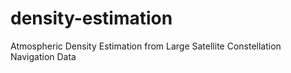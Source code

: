 # density-estimation
Atmospheric Density Estimation from Large Satellite Constellation Navigation Data

